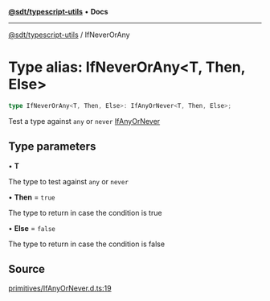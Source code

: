 [**@sdt/typescript-utils**](../README.md) • **Docs**

***

[@sdt/typescript-utils](../globals.md) / IfNeverOrAny

# Type alias: IfNeverOrAny\<T, Then, Else\>

```ts
type IfNeverOrAny<T, Then, Else>: IfAnyOrNever<T, Then, Else>;
```

Test a type against `any` or `never`
[IfAnyOrNever](IfAnyOrNever.md)

## Type parameters

• **T**

The type to test against `any` or `never`

• **Then** = `true`

The type to return in case the condition is true

• **Else** = `false`

The type to return in case the condition is false

## Source

[primitives/IfAnyOrNever.d.ts:19](https://github.com/sylvaindethier/typescript-utils/blob/da053667786f5d5e5c1616510ec7f7cc66f058b4/types/primitives/IfAnyOrNever.d.ts#L19)
